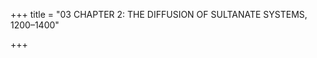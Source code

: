 +++
title = "03 CHAPTER 2: THE DIFFUSION OF SULTANATE SYSTEMS, 1200–1400"

+++


[^1]: The Chola army that marched from the Tamil country north to Bengal in 1025, mentioned in the previous chapter, avoided the Vindhyas by hugging the low, eastern coastline.

[^2]: ‘It is advisable’, he said, ‘that during this year, the sublime standards should be put in motion for the purpose of ravaging and carrying on holy war in the extreme parts of the territory of Hindustan, in order that … booty may fall into the hands of the troops of Islam, and means to repel the infidel Mughals \[Mongols\], in the shape of wealth, may be amassed.’ Minhaj-ud-Din, trans. H. G. Raverty, *Tabakat-i-Nasiri* \(1881; repr. New Delhi: Oriental Books Reprint Corp., 1970, 2 vols\), vol. 2, p. 816.

[^3]: Ziya al-Din Barani, trans. Ishtiyaq Ahmad Zilli, *Tarikh-i Firoz Shahi* \(Delhi: Primus Books, 2015\), pp. 172–4, 186.

[^4]: Ziya al-Din Barani writes: ‘Sultan Ala ud Din succeeded in completely eradicating the Mongol menace and because of the price stability of goods required by the army, the troops were well maintained and territories of the kingdom in all the four corners were brought under complete control with the help of trusted *malik*s and sincere servants, while the rebels and recalcitrant turned obedient. Revenue according to measurement and house tax as well as grazing tax came to be fully accepted by subjects. Rebellions, idle talk and wishful thinking was entirely removed from people.’ Ibid., pp. 197–8.

[^5]: Richard M. Eaton and Phillip B. Wagoner, *Power, Memory, Architecture: Contested Sites on India’s Deccan Plateau, 1300–1600* \(New Delhi: Oxford University Press, 2014\), pp. 44–8.

[^6]: Ibn Battuta, trans. Mahdi Husain, *The Rehla of Ibn Battuta* \(1953; repr. Baroda: Oriental Institute, 1976\), p. 47.

[^7]: Richard M. Eaton, *A Social History of the Deccan, 1300–1761. New Cambridge History of India*, vol. I:8 \(Cambridge: Cambridge University Press, 2005\), pp. 16–22.

[^8]: On Ulugh Khan’s alleged parricide, see Agha Mahdi Husain, *The Rise and Fall of Muhammad bin Tughluq* \(Delhi: Idarah-i Adabiyat-i Delli, 1972\), pp. 66–74. 

[^9]: Eaton and Wagoner, *Power*, pp. 57–61. 

[^10]: For Muhammad bin Tughluq’s failed schemes, see Barani, *Tarikh*, pp. 291–4.

[^11]: Ibn Battuta, *Rehla*, p. 83. On another occasion an eminent Hindu brought a claim against the sultan that he had killed the plaintiff’s brother without just cause. When summoned to appear before the *qazi*, the sultan walked unarmed to the *qazi*’s court, saluted and bowed, having previously sent orders that the *qazi* should not stand up for him upon his arrival. At the court, the sultan stood before the judge, who ordered him to recompense the Hindu plaintiff for having killed his brother, and he did so. Ibid. 

[^12]: Ibid., p. 56. 

[^13]: Simon Digby, ‘Before Timur Came: Provincialization of the Delhi Sultanate through the Fourteenth Century’, *Journal of the Economic and Social History of the Orient* 47, no. 3 \(2004\), p. 309. 

[^14]: Ibn Battuta, *Rehla*, p. 45.

[^15]: Digby, ‘Before Timur’, p. 314.

[^16]: Ibid., p. 306.

[^17]: Ibid., pp. 309–13. 

[^18]: Barani, *Tarikh*, p. 117. Curiously, the Persian source that recorded this event referred to these criminals as ‘thugs’, which is the first time that term is known to have appeared in writing.

[^19]: Shamsud-Din Ahmed \(ed. and trans.\), *Inscriptions of Bengal,* vol. 4: \(*being a Corpus of Inscriptions of the Muslim Rulers of Bengal from 1233 to 1855 A.C.*\) \(Rajshahi: Varendra Research Museum, 1960\), pp. 31–3.

[^20]: *The Book of Marco Polo*, trans. and ed. Henry Yule and Henri Cordier \(3rd edn, Amsterdam: Philo Press, 1975, 2 vols\), vol. 2, p. 115.

[^21]: Shams-i Siraj 'Afif, *Tarikh-i Firuz Shahi*, in H. M. Elliot and John Dowson \(eds\), *The History of India as Told by Its Own Historians* \(1867–77; repr. Allahabad: Kitab Mahal, 1964, 8 vols\), vol. 3, pp. 295, 296.

[^22]: Naseem Ahmed Banerji, *The Architecture of the Adina Mosque in Pandua, India: Medieval Tradition and Innovation*, Mellen Studies in Architecture, vol. 6 \(Lewiston, NY: Edwin Mellen Press, 2002\). 

[^23]: Ahmed, *Inscriptions of Bengal*, p. 20.

[^24]: Ibn Battuta, *Rehla*, p. 44. 

[^25]: ‘Now,’ writes Duncan Derrett, ‘acts of terrorism were frequent, patronage had suffered a severe blow, and the land-holders were obliged to oppress the cultivators.’ J. Duncan M. Derrett, *The Hoysalas: A Medieval Indian Royal Family* \(Madras: Oxford University Press, 1957\), p. 148. 

[^26]: Ibn Battuta, *Rehla*, p. 96. 

[^27]: ‘Abd al-Malik ‘Isami, ed. and trans. Agha Mahdi Husain, *Futuhu’s Salatin* \(Bombay: Asia Publishing House, 1967, 3 vols\), vol. 3, p. 902.

[^28]: *Vidyaranya Kalajnana*, cited in Phillip B. Wagoner, ‘Harihara, Bukka, and the Sultan: the Delhi Sultanate in the Political Imagination of Vijayanagara’, in David Gilmartin and Bruce B. Lawrence \(eds\), *Beyond Turk and Hindu: Rethinking Religious Identities in Islamicate South Asia* \(Gainesville: University Press of Florida, 2000\), pp. 312–20.

[^29]: Malabar, derived from the Malayalam *mala-baram* \(side of a hill\), refers to the peninsula’s south-western coast along the Arabia Sea, whereas Coromandel, derived from the Tamil *cholamandalam* \(realm of the Cholas\), refers to its south-eastern coast along the Bay of Bengal. 

[^30]: Ibn Battuta, *Rehla*, p. 180. 

[^31]: Vasundhara Filliozat, *l’Épigraphie de Vijayanagara du début à 1377* \(Paris: École française d’Extrême-Orient, 1973\), pp. 134–6. *Mysore Archaeological Reports* no. 90 \(1929\), pp. 159ff. 

[^32]: Filliozat, *l’Épigraphie*, pp. 25–8.

[^33]: Ibid., pp. xxxii, 39–42*.* 

[^34]: ‘Ali Tabataba, *Burhan-i ma’athir* \(Delhi: Matba'-i Jami'a-yi Dihli, 1936\), p. 12. 

[^35]: ‘Isami, *Futuhu’s Salatin*, vol. 3, p. 687. 

[^36]: Ibid., vol. 1, p. 13. See also Carl W. Ernst, *Eternal Garden: Mysticism, History, and Politics at a South Asian Sufi Center* \(Albany: State University of New York, 1992\), p. 119.

[^37]: ‘Isami, *Futuhu’s Salatin*, vol. 1, p. 13. It is kept in a glass trunk at Zain al-Din Shirazi’s shrine in Khuldabad and is brought out for public viewing once each year, on the occasion of the Prophet Muhammad’s birthday.

[^38]: Phillip B. Wagoner, ‘From “Pampa’s Crossing” to “The Place of Lord Virupaksa”: Architecture, Cult, and Patronage at Hampi before the Founding of Vijayanagara’, in D. Devaraj and C. S. Patil \(eds\), *Vijayanagara: Progress of Research, 1988–1991* \(Mysore: Directorate of Archaeology and Museums, 1996\), pp. 141–74.

[^39]: This is seen, especially, in their title *hindu-raya-suratrana*, ‘sultan among Indian kings’. See Chapter Four below.

[^40]: Christopher Chekuri, ‘“Fathers” and “Sons”: Inscribing Self and Empire at Vijayanagara, Fifteenth and Sixteenth Centuries’, *Medieval History Journal* 15, no. 1 \(2012\), p. 149. Vijayanagara’s assimilation in the Persianate world is further discussed in Chapter Four below.

[^41]: Although of foreign origin, the calendar was made to seem indigenous by simply calling it the *Kashmiri sanah*, or Kashmiri Year. R. K. Parmu, *History of Muslim Rule in Kashmir, 1320–1819* \(Delhi: People’s Publishing House, 1969\), p. 90.

[^42]: Mohammad Ishaq Khan, ‘Islam, State and Society in Medieval Kashmir: A Revaluation of Mir Sayyid Ali Hamadani’s Historical Role’, in Aparno Rao \(ed.\), *The Valley of Kashmir: The Making and Unmaking of a Composite Culture?* \(New Delhi: Manohar, 2008\), pp. 152–3.

[^43]: Mohibbul Hasan, *Kashmir Under the Sultans* \(Calcutta: Iran Society, 1959\), p. 52.

[^44]: Ibid., p. 59. The gesture recalls the tradition of Deccani shaikhs who placed a crown on the head of new Bahmani sultans, an act expressing the belief that worldly sovereignty was the prerogative of spiritually powerful Sufis to dispense to ordinary rulers.

[^45]: Jayalal Kaul, *Lal Ded* \(New Delhi: Sahitya Akademi, 1973\), p. 131, no. 130. 

[^46]: Ibid., p. 110, no. 66. 

[^47]: Chitraleckha Zutshi, *Kashmir’s Contested Pasts: Narratives, Sacred Geographies, and the Historical Imagination* \(Oxford: Oxford University Press, 2014\), p. 251; Mohammad Ishaq Khan, ‘The Impact of Islam on Kashmir in the Sultanate Period \(1320–1586\)’, in R. M. Eaton \(ed.\), *India’s Islamic Traditions: 711–1750* \(New Delhi: Oxford University Press, 2003\), p. 350. 

[^48]: Kaul, *Lal Ded*, p. 61. 

[^49]: ‘Siva abides in all that is, everywhere; Then do not discriminate between a Hindu or a Musalman. If thou art wise, know thyself; That is true knowledge of the Lord.’ Ibid., p. 107.

[^50]: Samira Sheikh, *Forging a Region: Sultans, Traders, and Pilgrims in Gujarat, 1200–1500* \(New Delhi: Oxford University Press, 2010\), p. 5.

[^51]: S. A. I. Tirmizi, *Some Aspects of Medieval Gujarat* \(Delhi: Munshiram Manoharlal, 1968\), p. 8.

[^52]: Elizabeth Lambourn, ‘“A Collection of Merits …”: Architectural Influences in the Friday Mosque and Kazaruni Tomb Complex at Cambay, Gujarat’, *South Asia Studies* 17, no. 1 \(2001\), p. 136.

[^53]: D. C. Sircar, ‘Veraval Inscription of Chaulukya-Vaghela Arujuna, 1264 AD’, *Epigraphia Indica* 34 \(1961–62\), pp. 141, 150. 

[^54]: Lambourn, ‘Collection of Merits’, p. 124. 

[^55]: ‘The reason’, he continued, ‘is that the majority of its inhabitants are foreign merchants, who continually build there beautiful houses and wonderful mosques – an achievement in which they endeavor to surpass each other.’ Ibn Battuta, *Rehla*, p. 172.

[^56]: S. C. Misra, *The Rise of Muslim Power in Gujarat: A History of Gujarat from 1298 to 1442* \(New York: Asia Publishing House, 1963\), p. 102. 

[^57]: Digby, ‘Before Timur’, p. 300.  

